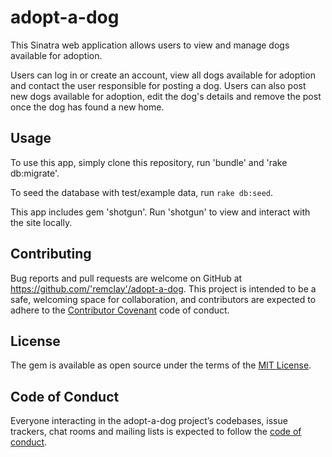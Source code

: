 # adopt-a-dog
This Sinatra web application allows users to view and manage dogs available for adoption.

Users can log in or create an account, view all dogs available for adoption and contact the user responsible for posting a dog. Users can also post new dogs available for adoption, edit the dog's details and remove the post once the dog has found a new home.

## Usage
To use this app, simply clone this repository, run 'bundle' and 'rake db:migrate'.

To seed the database with test/example data, run `rake db:seed`.

This app includes gem 'shotgun'. Run 'shotgun' to view and interact with the site locally.

## Contributing

Bug reports and pull requests are welcome on GitHub at https://github.com/'remclay'/adopt-a-dog. This project is intended to be a safe, welcoming space for collaboration, and contributors are expected to adhere to the [Contributor Covenant](http://contributor-covenant.org) code of conduct.

## License

The gem is available as open source under the terms of the [MIT License](https://opensource.org/licenses/MIT).

## Code of Conduct

Everyone interacting in the adopt-a-dog project’s codebases, issue trackers, chat rooms and mailing lists is expected to follow the [code of conduct](https://github.com/'remclay'/halliday_wine_list/blob/master/CODE_OF_CONDUCT.md).
